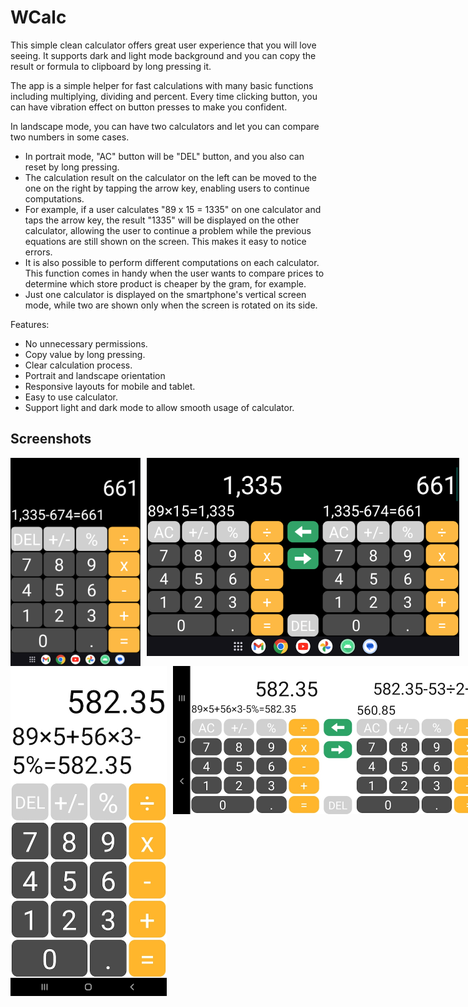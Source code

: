 # WCalc
This simple clean calculator offers great user experience that you will love seeing. It supports dark and light mode background and you can copy the result or formula to clipboard by long pressing it.

The app is a simple helper for fast calculations with many basic functions including multiplying, dividing and percent. Every time clicking button, you can have vibration effect on button presses to make you confident. 

In landscape mode, you can have two calculators and let you can compare two numbers in some cases.

- In portrait mode, "AC" button will be "DEL" button, and you also can reset by long pressing.
- The calculation result on the calculator on the left can be moved to the one on the right by tapping the arrow key, enabling users to continue computations.
- For example, if a user calculates "89 x 15 = 1335" on one calculator and taps the arrow key, the result "1335" will be displayed on the other calculator, allowing the user to continue a problem while the previous equations are still shown on the screen. This makes it easy to notice errors.
- It is also possible to perform different computations on each calculator. This function comes in handy when the user wants to compare prices to determine which store product is cheaper by the gram, for example.
- Just one calculator is displayed on the smartphone's vertical screen mode, while two are shown only when the screen is rotated on its side.

Features:
- No unnecessary permissions.
- Copy value by long pressing.
- Clear calculation process.
- Portrait and landscape orientation
- Responsive layouts for mobile and tablet.
- Easy to use calculator.
- Support light and dark mode to allow smooth usage of calculator.

## Screenshots

<div style="display:flex;">
<img alt="App image" src="graphics/tablet-screenshot-dark-portrait.png" width="250px" height="333px" style="margin-right:10px">
<img alt="App image" src="graphics/tablet-screenshot-dark-landscape.png" width="500px" height="317px" style="margin-right:10px">
</div>

<div style="display:flex;">
<img alt="App image" src="graphics/mobile-screenshot-light-portrait.jpg" width="250px" height="528px" style="margin-right:10px">
<img alt="App image" src="graphics/mobile-screenshot-light-landscape.jpg" width="500px" height="237px" style="margin-right:10px">
</div>

